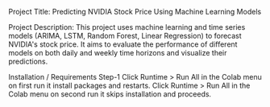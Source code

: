Project Title:
Predicting NVIDIA Stock Price Using Machine Learning Models 

Project Description:
This project uses machine learning and time series models (ARIMA, LSTM, Random Forest, Linear Regression) to forecast NVIDIA's stock price. It aims to evaluate the performance of different models on both daily and weekly time horizons and visualize their predictions.

Installation / Requirements
Step-1
Click Runtime > Run All in the Colab menu
on first run it install packages and restarts.
Click Runtime > Run All in the Colab menu
on second run it skips installation and proceeds.